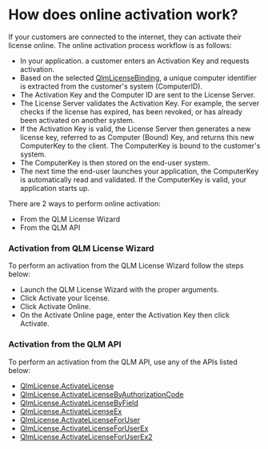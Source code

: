 # How does online activation work?

If your customers are connected to the internet, they can activate their license online. The online activation process workflow is as follows:

* In your application. a customer enters an Activation Key and requests activation.
* Based on the selected [QlmLicenseBinding](../api-reference/qlmlicense/enums/elicensebinding.md), a unique computer identifier is extracted from the customer's system (ComputerID).
* The Activation Key and the Computer ID are sent to the License Server.
* The License Server validates the Activation Key. For example, the server checks if the license has expired, has been revoked, or has already been activated on another system.
* If the Activation Key is valid, the License Server then generates a new license key, referred to as Computer (Bound) Key, and returns this new ComputerKey to the client. The  ComputerKey is bound to the customer's system.
* The ComputerKey is then stored on the end-user system.&#x20;
* The next time the end-user launches your application, the ComputerKey is automatically read and validated. If the ComputerKey is valid, your application starts up.

There are 2 ways to perform online activation:

* From the QLM License Wizard
* From the QLM API

### Activation from QLM License Wizard

To perform an activation from the QLM License Wizard follow the steps below:

* Launch the QLM License Wizard with the proper arguments.
* Click Activate your license.
* Click Activate Online.
* On the Activate Online page, enter the Activation Key then click Activate.

### Activation from the QLM API

To perform an activation from the QLM API, use any of the APIs listed below:

* [QlmLicense.ActivateLicense](../api-reference/qlmlicense/application-methods/activatelicense.md)
* [QlmLicense.ActivateLicenseByAuthorizationCode](../api-reference/qlmlicense/application-methods/activatelicensebyauthorizationcode.md)
* [QlmLicense.ActivateLicenseByField](../api-reference/qlmlicense/application-methods/activatelicensebyfield.md)
* [QlmLicense.ActivateLicenseEx](../api-reference/qlmlicense/application-methods/activatelicenseex.md)
* [QlmLicense.ActivateLicenseForUser](../api-reference/qlmlicense/application-methods/activatelicenseforuser.md)
* [QlmLicense.ActivateLicenseForUserEx](../api-reference/qlmlicense/application-methods/activatelicenseforuserex.md)
* [QlmLicense.ActivateLicenseForUserEx2](../api-reference/qlmlicense/application-methods/activatelicenseforuserex2.md)

